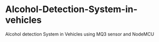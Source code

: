 # Alcohol-Detection-System-in-vehicles
Alcohol detection System in Vehicles using MQ3 sensor and NodeMCU
